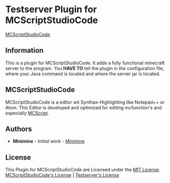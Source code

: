 # Testserver Plugin for MCScriptStudioCode
[MCScriptStudioCode](https://github.com/miniminelp/mcscriptStudioCode)
## Information
This is a plugin for MCScriptStudioCode. It adds a fully functional minecraft server to the program. You **HAVE TO** tell the plugin in the configuration file, where your Java command is located and where the server jar is located.

## MCScriptStudioCode
MCScriptStudioCode is a editor wit Synthax-Highlighting like Notepad++ or Atom. This Editor is developed and optimized for editing mcfunction's and especially [MCScript](https://github.com/stevertus/mcscript).

## Authors
 - **Minimine** - *Initial work* - [Minimine](https://github.com/MinimineLP)

## License
This Plugin for MCScriptStudioCode are Licensed under the [MIT License](https://github.com/MinimineLP/mcscriptStudioCode/blob/master/plugins/Testserver/LICENSE).
<br/>
[MCScriptStudioCode's License](https://github.com/MinimineLP/mcscriptStudioCode/blob/master/LICENSE) | [Testserver's License](https://github.com/MinimineLP/mcscriptStudioCode/blob/master/plugins/Testserver/LICENSE)
